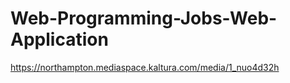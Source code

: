 # Web-Programming-Jobs-Web-Application

https://northampton.mediaspace.kaltura.com/media/1_nuo4d32h
